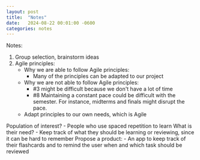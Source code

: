 ```yaml
---
layout: post
title:  "Notes"
date:   2024-08-22 00:01:00 -0600
categories: notes
---
```


Notes:

1. Group selection, brainstorm ideas 
1. Agile principles:
    - Why we are able to follow Agile principles:
        - Many of the principles can be adapted to our project
    - Why we are not able to follow Agile principles:
        - #3 might be difficult because we don't have a lot of time
        - #8 Maintaining a constant pace could be difficult with the 
        semester. For instance, midterms and finals might disrupt the pace. 
    - Adapt principles to our own needs, which is Agile

Population of interest? 
    - People who use spaced repetition to learn
What is their need?
    - Keep track of what they should be learning or reviewing, since it can be hard to remember
Propose a product:
    - An app to keep track of their flashcards and to remind the user when and which task should be reviewed